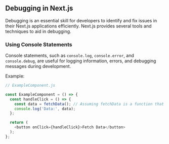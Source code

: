 ## Debugging in Next.js

Debugging is an essential skill for developers to identify and fix issues in their Next.js applications efficiently. Next.js provides several tools and techniques to aid in debugging.

### Using Console Statements

Console statements, such as `console.log`, `console.error`, and `console.debug`, are useful for logging information, errors, and debugging messages during development.

Example:

```javascript
// ExampleComponent.js

const ExampleComponent = () => {
  const handleClick = () => {
    const data = fetchData(); // Assuming fetchData is a function that fetches data
    console.log('Data:', data);
  };

  return (
    <button onClick={handleClick}>Fetch Data</button>
  );
};


